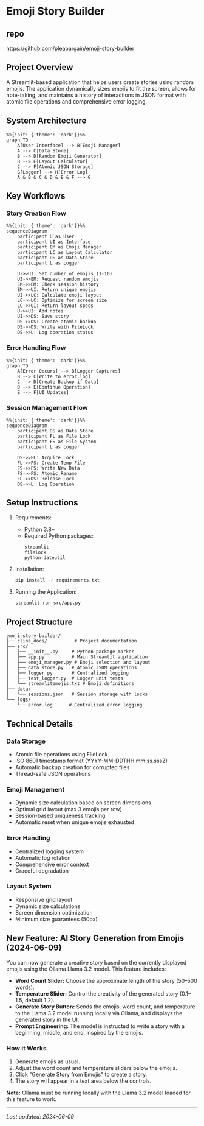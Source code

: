 # Emoji Story Builder

## repo
https://github.com/pleabargain/emoji-story-builder

## Project Overview
A Streamlit-based application that helps users create stories using random emojis. The application dynamically sizes emojis to fit the screen, allows for note-taking, and maintains a history of interactions in JSON format with atomic file operations and comprehensive error logging.

## System Architecture
```mermaid
%%{init: {'theme': 'dark'}}%%
graph TD
    A[User Interface] --> B[Emoji Manager]
    A --> C[Data Store]
    B --> D[Random Emoji Generator]
    B --> E[Layout Calculator]
    C --> F[Atomic JSON Storage]
    G[Logger] --> H[Error Log]
    A & B & C & D & E & F --> G
```

## Key Workflows

### Story Creation Flow
```mermaid
%%{init: {'theme': 'dark'}}%%
sequenceDiagram
    participant U as User
    participant UI as Interface
    participant EM as Emoji Manager
    participant LC as Layout Calculator
    participant DS as Data Store
    participant L as Logger
    
    U->>UI: Set number of emojis (1-10)
    UI->>EM: Request random emojis
    EM->>EM: Check session history
    EM->>UI: Return unique emojis
    UI->>LC: Calculate emoji layout
    LC->>LC: Optimize for screen size
    LC->>UI: Return layout specs
    U->>UI: Add notes
    UI->>DS: Save story
    DS->>DS: Create atomic backup
    DS->>DS: Write with FileLock
    DS->>L: Log operation status
```

### Error Handling Flow
```mermaid
%%{init: {'theme': 'dark'}}%%
graph TD
    A[Error Occurs] --> B[Logger Captures]
    B --> C[Write to error.log]
    C --> D[Create Backup if Data]
    D --> E[Continue Operation]
    E --> F[UI Updates]
```

### Session Management Flow
```mermaid
%%{init: {'theme': 'dark'}}%%
sequenceDiagram
    participant DS as Data Store
    participant FL as File Lock
    participant FS as File System
    participant L as Logger

    DS->>FL: Acquire Lock
    FL->>FS: Create Temp File
    FS->>FS: Write New Data
    FS->>FS: Atomic Rename
    FL->>DS: Release Lock
    DS->>L: Log Operation
```

## Setup Instructions

1. Requirements:
   - Python 3.8+
   - Required Python packages:
     ```
     streamlit
     filelock
     python-dateutil
     ```

2. Installation:
   ```bash
   pip install -r requirements.txt
   ```

3. Running the Application:
   ```bash
   streamlit run src/app.py
   ```

## Project Structure
```
emoji-story-builder/
├── cline_docs/          # Project documentation
├── src/
│   ├── __init__.py     # Python package marker
│   ├── app.py          # Main Streamlit application
│   ├── emoji_manager.py # Emoji selection and layout
│   ├── data_store.py   # Atomic JSON operations
│   ├── logger.py       # Centralized logging
│   ├── test_logger.py  # Logger unit tests
│   └── streamlitemojis.txt # Emoji definitions
├── data/
│   └── sessions.json   # Session storage with locks
└── logs/
    └── error.log      # Centralized error logging
```

## Technical Details

### Data Storage
- Atomic file operations using FileLock
- ISO 8601 timestamp format (YYYY-MM-DDTHH:mm:ss.sssZ)
- Automatic backup creation for corrupted files
- Thread-safe JSON operations

### Emoji Management
- Dynamic size calculation based on screen dimensions
- Optimal grid layout (max 3 emojis per row)
- Session-based uniqueness tracking
- Automatic reset when unique emojis exhausted

### Error Handling
- Centralized logging system
- Automatic log rotation
- Comprehensive error context
- Graceful degradation

### Layout System
- Responsive grid layout
- Dynamic size calculations
- Screen dimension optimization
- Minimum size guarantees (50px)

## New Feature: AI Story Generation from Emojis (2024-06-09)

You can now generate a creative story based on the currently displayed emojis using the Ollama Llama 3.2 model. This feature includes:

- **Word Count Slider:** Choose the approximate length of the story (50–500 words).
- **Temperature Slider:** Control the creativity of the generated story (0.1–1.5, default 1.2).
- **Generate Story Button:** Sends the emojis, word count, and temperature to the Llama 3.2 model running locally via Ollama, and displays the generated story in the UI.
- **Prompt Engineering:** The model is instructed to write a story with a beginning, middle, and end, inspired by the emojis.

### How it Works
1. Generate emojis as usual.
2. Adjust the word count and temperature sliders below the emojis.
3. Click "Generate Story from Emojis" to create a story.
4. The story will appear in a text area below the controls.

**Note:** Ollama must be running locally with the Llama 3.2 model loaded for this feature to work.

---

_Last updated: 2024-06-09_
